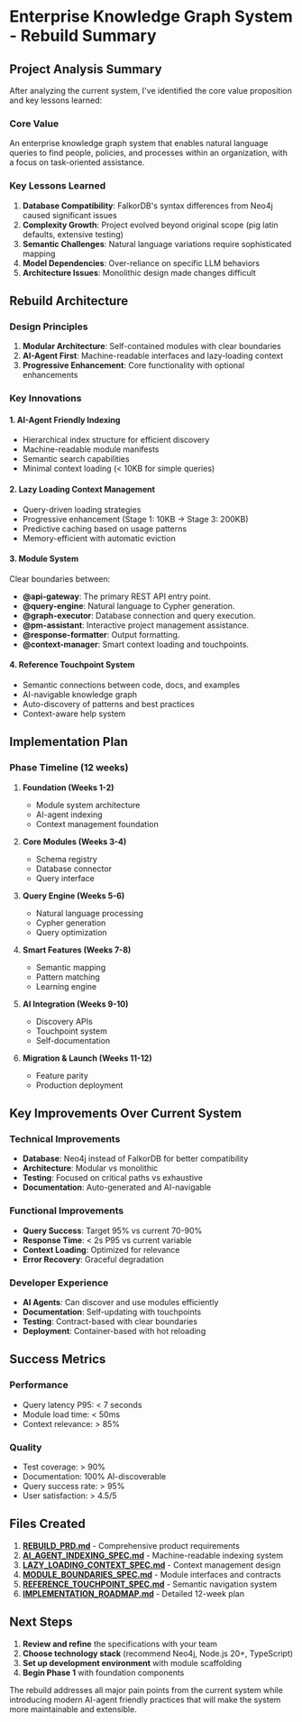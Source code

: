 # Enterprise Knowledge Graph System - Rebuild Summary

## Project Analysis Summary

After analyzing the current system, I've identified the core value proposition and key lessons learned:

### Core Value
An enterprise knowledge graph system that enables natural language queries to find people, policies, and processes within an organization, with a focus on task-oriented assistance.

### Key Lessons Learned
1. **Database Compatibility**: FalkorDB's syntax differences from Neo4j caused significant issues
2. **Complexity Growth**: Project evolved beyond original scope (pig latin defaults, extensive testing)
3. **Semantic Challenges**: Natural language variations require sophisticated mapping
4. **Model Dependencies**: Over-reliance on specific LLM behaviors
5. **Architecture Issues**: Monolithic design made changes difficult

## Rebuild Architecture

### Design Principles
1. **Modular Architecture**: Self-contained modules with clear boundaries
2. **AI-Agent First**: Machine-readable interfaces and lazy-loading context
3. **Progressive Enhancement**: Core functionality with optional enhancements

### Key Innovations

#### 1. AI-Agent Friendly Indexing
- Hierarchical index structure for efficient discovery
- Machine-readable module manifests
- Semantic search capabilities
- Minimal context loading (< 10KB for simple queries)

#### 2. Lazy Loading Context Management
- Query-driven loading strategies
- Progressive enhancement (Stage 1: 10KB → Stage 3: 200KB)
- Predictive caching based on usage patterns
- Memory-efficient with automatic eviction

#### 3. Module System
Clear boundaries between:
- **@api-gateway**: The primary REST API entry point.
- **@query-engine**: Natural language to Cypher generation.
- **@graph-executor**: Database connection and query execution.
- **@pm-assistant**: Interactive project management assistance.
- **@response-formatter**: Output formatting.
- **@context-manager**: Smart context loading and touchpoints.

#### 4. Reference Touchpoint System
- Semantic connections between code, docs, and examples
- AI-navigable knowledge graph
- Auto-discovery of patterns and best practices
- Context-aware help system

## Implementation Plan

### Phase Timeline (12 weeks)

1. **Foundation (Weeks 1-2)**
   - Module system architecture
   - AI-agent indexing
   - Context management foundation

2. **Core Modules (Weeks 3-4)**
   - Schema registry
   - Database connector
   - Query interface

3. **Query Engine (Weeks 5-6)**
   - Natural language processing
   - Cypher generation
   - Query optimization

4. **Smart Features (Weeks 7-8)**
   - Semantic mapping
   - Pattern matching
   - Learning engine

5. **AI Integration (Weeks 9-10)**
   - Discovery APIs
   - Touchpoint system
   - Self-documentation

6. **Migration & Launch (Weeks 11-12)**
   - Feature parity
   - Production deployment

## Key Improvements Over Current System

### Technical Improvements
- **Database**: Neo4j instead of FalkorDB for better compatibility
- **Architecture**: Modular vs monolithic
- **Testing**: Focused on critical paths vs exhaustive
- **Documentation**: Auto-generated and AI-navigable

### Functional Improvements
- **Query Success**: Target 95% vs current 70-90%
- **Response Time**: < 2s P95 vs current variable
- **Context Loading**: Optimized for relevance
- **Error Recovery**: Graceful degradation

### Developer Experience
- **AI Agents**: Can discover and use modules efficiently
- **Documentation**: Self-updating with touchpoints
- **Testing**: Contract-based with clear boundaries
- **Deployment**: Container-based with hot reloading

## Success Metrics

### Performance
- Query latency P95: < 7 seconds
- Module load time: < 50ms
- Context relevance: > 85%


### Quality
- Test coverage: > 90%
- Documentation: 100% AI-discoverable
- Query success rate: > 95%
- User satisfaction: > 4.5/5

## Files Created

1. **[REBUILD_PRD.md](./REBUILD_PRD.md)** - Comprehensive product requirements
2. **[AI_AGENT_INDEXING_SPEC.md](./AI_AGENT_INDEXING_SPEC.md)** - Machine-readable indexing system
3. **[LAZY_LOADING_CONTEXT_SPEC.md](./LAZY_LOADING_CONTEXT_SPEC.md)** - Context management design
4. **[MODULE_BOUNDARIES_SPEC.md](./MODULE_BOUNDARIES_SPEC.md)** - Module interfaces and contracts
5. **[REFERENCE_TOUCHPOINT_SPEC.md](./REFERENCE_TOUCHPOINT_SPEC.md)** - Semantic navigation system
6. **[IMPLEMENTATION_ROADMAP.md](./IMPLEMENTATION_ROADMAP.md)** - Detailed 12-week plan

## Next Steps

1. **Review and refine** the specifications with your team
2. **Choose technology stack** (recommend Neo4j, Node.js 20+, TypeScript)
3. **Set up development environment** with module scaffolding
4. **Begin Phase 1** with foundation components

The rebuild addresses all major pain points from the current system while introducing modern AI-agent friendly practices that will make the system more maintainable and extensible.